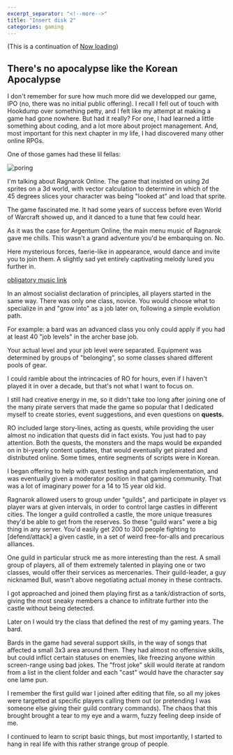 ```yaml
---
excerpt_separator: "<!--more-->"
title: "Insert disk 2"
categories: gaming
---
```


(This is a continuation of [Now loading](https://wrongusernameyetagain.github.io/gaming/now-loading/))

## There's no apocalypse like the Korean Apocalypse

I don't remember for sure how much more did we developped our game, IPO (no, there was no initial public offering). I recall I fell out of touch with Hookdump over something petty, and I felt like my attempt at making a game had gone nowhere.
But had it really?
For one, I had learned a little something about coding, and a lot more about project management. And, most important for this next chapter in my life, I had discovered many other online RPGs.

One of those games had these lil fellas:

![poring](https://tatarom.home.blog/wp-content/uploads/2018/11/ro-poring.gif)

I'm talking about Ragnarok Online.
The game that insisted on using 2d sprites on a 3d world, with vector calculation to determine in which of the 45 degrees slices your character was being "looked at" and load that sprite.

The game fascinated me. It had some years of success before even World of Warcraft showed up, and it danced to a tune that few could hear.

As it was the case for Argentum Online, the main menu music of Ragnarok gave me chills.
This wasn't a grand adventure you'd be embarquing on. No.

Here mysterious forces, faerie-like in appearance, would dance and invite you to join them. A slightly sad yet entirely captivating melody lured you further in.

[obligatory music link](https://www.youtube.com/watch?v=a9OdzOz-9-I)

In an almost socialist declaration of principles, all players started in the same way. There was only one class, novice.
You would choose what to specialize in and "grow into" as a job later on, following a simple evolution path.

For example: a bard was an advanced class you only could apply if you had at least 40 "job levels" in the archer base job.

Your actual level and your job level were separated. Equipment was determined by groups of "belonging", so some classes shared different pools of gear.

I could ramble about the intrincacies of RO for hours, even if I haven't played it in over a decade, but that's not what I want to focus on.

I still had creative energy in me, so it didn't take too long after joining one of the many pirate servers that made the game so popular that I dedicated myself to create stories, event suggestions, and even questions on **quests.**

RO included large story-lines, acting as quests, while providing the user almost no indication that quests did in fact exists. You just had to pay attention. Both the quests, the monsters and the maps would be expanded on in bi-yearly content updates, that would eventually get pirated and distributed online. Some times, entire segments of scripts were in Korean. 

I began offering to help with quest testing and patch implementation, and was eventually given a moderator position in that gaming community. That was a lot of imaginary power for a 14 to 15 year old kid.

Ragnarok allowed users to group under "guilds", and participate in player vs player wars at given intervals, in order to control large castles in different cities. 
The longer a guild controlled a castle, the more unique treasures they'd be able to get from the reserves. So these "guild wars" were a big thing in any server. You'd easily get 200 to 300 people fighting to [defend/attack] a given castle, in a set of weird free-for-alls and precarious alliances. 

One guild in particular struck me as more interesting than the rest. A small group of players, all of them extremely talented in playing one or two classes, would offer their services as mercenaries. Their guild-leader, a guy nicknamed Bull, wasn't above negotiating actual money in these contracts.

I got approached and joined them playing first as a tank/distraction of sorts, giving the most sneaky members a chance to infiltrate further into the castle without being detected.

Later on I would try the class that defined the rest of my gaming years. The bard.

Bards in the game had several support skills, in the way of songs that affected a small 3x3 area around them. They had almost no offensive skills, but could inflict certain statuses on enemies, like freezing anyone within screen-range using bad jokes.
The "frost joke" skill would iterate at random from a list in the client folder and each "cast" would have the character say one lame pun. 

I remember the first guild war I joined after editing that file, so all my jokes were targetted at specific players calling them out (or pretending I was someone else giving their guild contrary commands). The chaos that this brought brought a tear to my eye and a warm, fuzzy feeling deep inside of me.

I continued to learn to script basic things, but most importantly, I started to hang in real life with this rather strange group of people.

